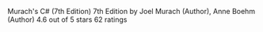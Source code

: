 Murach's C# (7th Edition) 7th Edition
by Joel Murach  (Author), Anne Boehm  (Author)
4.6 out of 5 stars    62 ratings